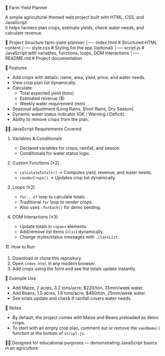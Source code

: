 🌾 Farm Yield Planner

A simple agricultural-themed web project built with HTML, CSS, and JavaScript.  
It helps farmers plan crops, estimate yields, check water needs, and calculate revenue.


📂 Project Structure
farm-yield-planner/
│── index.html # Structured HTML content
│── style.css # Styling for the app (optional)
│── script.js # JavaScript with variables, functions, loops, DOM interactions
│── README.md # Project documentation


🚀 Features
- Add crops with details: name, area, yield, price, and water needs.
- View crop plan list dynamically.
- Calculate:
  - Total expected yield (tons)
  - Estimated revenue ($)
  - Weekly water requirement (mm)
- Seasonal adjustment (Long Rains, Short Rains, Dry Season).
- Dynamic water status indicator (OK / Warning / Deficit).
- Ability to remove crops from the plan.



🧑‍💻 JavaScript Requirements Covered
1. Variables & Conditionals  
   - Declared variables for crops, rainfall, and season.  
   - Conditionals for water status logic.  

2. Custom Functions (≥2) 
   - `calculateTotals()` → Computes yield, revenue, and water needs.  
   - `renderCrops()` → Updates crop list dynamically.  

3. Loops (≥2)
   - `for...of` loop to calculate totals.  
   - Traditional `for` loop to render crops.  
   - Also uses `.forEach()` for demo seeding.  

4. DOM Interactions (≥3) 
   - Update totals in `<span>` elements.  
   - Add/remove list items (`<li>`) dynamically.  
   - Change styles/status messages with `.classList`.  


 🏗️ How to Run
1. Download or clone this repository.  
2. Open `index.html` in any modern browser.  
3. Add crops using the form and see the totals update instantly.  


📸 Example Use
- Add Maize, 2 acres, 3.2 tons/acre, $220/ton, 35mm/week water.  
- Add Beans, 1.5 acres, 1.8 tons/acre, $480/ton, 25mm/week water.  
- See totals update and check if rainfall covers water needs.  


 📝 Notes
- By default, the project comes with Maize and Beans preloaded as demo crops.  
- To start with an empty crop plan, comment out or remove the `seedDemo()` function at the bottom of `script.js`.  


👨‍🌾 Designed for educational purposes — demonstrating JavaScript basics in an agriculture
